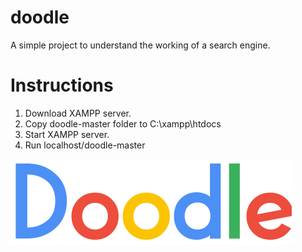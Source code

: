 # doodle
A simple project to understand the working of a search engine.

# Instructions
1) Download XAMPP server.
2) Copy doodle-master folder to C:\xampp\htdocs
3) Start XAMPP server.
4) Run localhost/doodle-master

![Logo](/Screenshots/doodleLogo.png)
